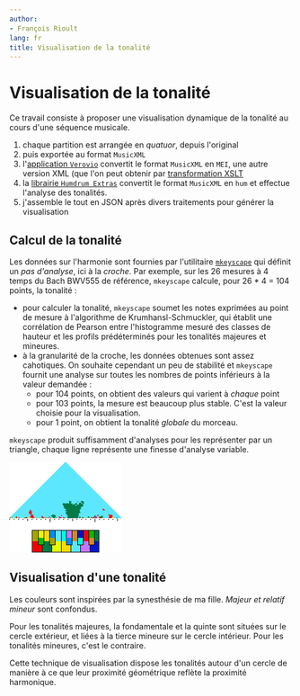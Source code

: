 ```yaml
---
author:
- François Rioult
lang: fr
title: Visualisation de la tonalité
---
```


# Visualisation de la tonalité

Ce travail consiste à proposer une visualisation dynamique de la tonalité au cours d'une séquence musicale.

1. chaque partition est arrangée en *quatuor*, depuis l'original
2. puis exportée au format `MusicXML`
3. l'[application  `Verovio`](https://editor.verovio.org/) convertit le format `MusicXML` en `MEI`, une autre version XML (que l'on peut obtenir par [transformation XSLT](https://github.com/music-encoding/encoding-tools)
4. la [librairie `Humdrum Extras`](https://extras.humdrum.org) convertit le format `MusicXML` en `hum` et effectue l'analyse des tonalités.
5. j'assemble le tout en JSON après divers traitements pour générer la visualisation

## Calcul de la tonalité

Les données sur l'harmonie sont fournies par l'utilitaire [`mkeyscape`](https://extras.humdrum.org/man/mkeyscape/) qui définit un *pas d'analyse*, ici à la *croche*. Par exemple, sur les 26 mesures à 4 temps du Bach BWV555 de référence, `mkeyscape` calcule, pour 26 * 4 = 104 points, la tonalité :

* pour calculer la tonalité, `mkeyscape` soumet les notes exprimées au point de mesure à l'algorithme de Krumhansl-Schmuckler, qui établit une corrélation de Pearson entre l'histogramme mesuré des classes de hauteur et les profils prédéterminés pour les tonalités majeures et mineures.
* à la granularité de la croche, les données obtenues sont assez cahotiques. On souhaite cependant un peu de stabilité et `mkeyscape` fournit une analyse sur toutes les nombres de points inférieurs à la valeur demandée :
  * pour 104 points, on obtient des valeurs qui varient à *chaque* point
  * pour 103 points, la mesure est beaucoup plus stable. C'est la valeur choisie pour la visualisation.
  * pour 1 point, on obtient la tonalité *globale* du morceau.

`mkeyscape` produit suffisamment d'analyses pour les représenter par un triangle, chaque ligne représente une finesse d'analyse variable.

<img src="BWV_555.png">

## Visualisation d'une tonalité

Les couleurs sont inspirées par la synesthésie de ma fille. *Majeur et relatif mineur* sont confondus.

Pour les tonalités majeures, la fondamentale et la quinte sont situées sur le cercle extérieur, et liées à la tierce mineure sur le cercle intérieur. Pour les tonalités mineures, c'est le contraire.

Cette technique de visualisation dispose les tonalités autour d'un cercle de manière à ce que leur proximité géométrique reflète la proximité harmonique.